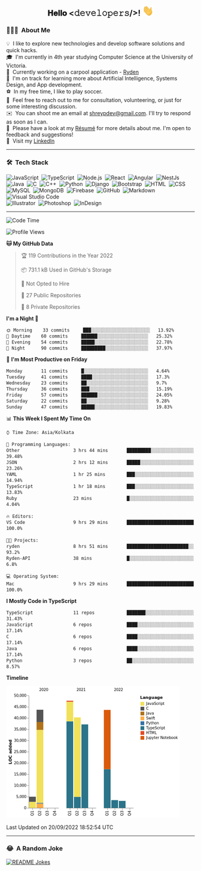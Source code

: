 <div align="center">
<h2> 𝐇𝐞𝐥𝐥𝐨 <𝚍𝚎𝚟𝚎𝚕𝚘𝚙𝚎𝚛𝚜/>! <img src="https://github.com/ABSphreak/ABSphreak/blob/master/gifs/Hi.gif" width="30px"></h2>
</div>

### 👨🏽‍💻 &nbsp;About Me

💡 &nbsp;I like to explore new technologies and develop software solutions and quick hacks.\
🎓 &nbsp;I'm currently in 4th year studying Computer Science at the University of Victoria.\
🚧 &nbsp;Currently working on a carpool application - [Ryden](https://github.com/ryden-team)\
🌱 &nbsp;I'm on track for learning more about Artificial Intelligence, Systems Design, and App development.\
⚽️ &nbsp;In my free time, I like to play soccer.\
💬 &nbsp;Feel free to reach out to me for consultation, volunteering, or just for some interesting discussion.\
✉️ &nbsp;You can shoot me an email at shreypdev@gmail.com. I'll try to respond as soon as I can.\
📄 &nbsp;Please have a look at my [Résumé](https://www.shreypdev.com/docs/Resume.pdf) for more details about me. I'm open to feedback and suggestions!\
👔 &nbsp;Visit my [LinkedIn](https://www.linkedin.com/in/shrey-p-a61a6b95/)

---
### 🛠 &nbsp;Tech Stack
![JavaScript](https://img.shields.io/badge/-JavaScript-05122A?style=flat&logo=javascript)&nbsp;
![TypeScript](https://img.shields.io/badge/-TypeScript-05122A?style=flat&logo=typescript)&nbsp;
![Node.js](https://img.shields.io/badge/-Node.js-05122A?style=flat&logo=node.js)&nbsp;
![React](https://img.shields.io/badge/-React-05122A?style=flat&logo=react)&nbsp;
![Angular](https://img.shields.io/badge/-Angular-05122A?style=flat&logo=angular&logoColor=red)&nbsp;
![NestJs](https://img.shields.io/badge/-NestJs-05122A?style=flat&logo=nestjs&logoColor=e93333)\
![Java](https://img.shields.io/badge/-Java-05122A?style=flat&logo=Java&logoColor=FFA518)&nbsp;
![C](https://img.shields.io/badge/-C-05122A?style=flat&logo=C&logoColor=A8B9CC)&nbsp;
![C++](https://img.shields.io/badge/-C++-05122A?style=flat&logo=C%2B%2B&logoColor=00599C)&nbsp;
![Python](https://img.shields.io/badge/-Python-05122A?style=flat&logo=python)&nbsp;
![Django](https://img.shields.io/badge/-Django-05122A?style=flat&logo=django&logoColor=092E20)&nbsp;
![Bootstrap](https://img.shields.io/badge/-Bootstrap-05122A?style=flat&logo=bootstrap&logoColor=563D7C)&nbsp;
![HTML](https://img.shields.io/badge/-HTML-05122A?style=flat&logo=HTML5)&nbsp;
![CSS](https://img.shields.io/badge/-CSS-05122A?style=flat&logo=CSS3&logoColor=1572B6)\
![MySQL](https://img.shields.io/badge/-MySQL-05122A?style=flat&logo=mysql)&nbsp;
![MongoDB](https://img.shields.io/badge/-MongoDB-05122A?style=flat&logo=mongodb)&nbsp;
![Firebase](https://img.shields.io/badge/-Firebase-05122A?style=flat&logo=firebase)&nbsp;
![GitHub](https://img.shields.io/badge/-GitHub-05122A?style=flat&logo=github)&nbsp;
![Markdown](https://img.shields.io/badge/-Markdown-05122A?style=flat&logo=markdown)&nbsp;
![Visual Studio Code](https://img.shields.io/badge/-Visual%20Studio%20Code-05122A?style=flat&logo=visual-studio-code&logoColor=007ACC)\
![Illustrator](https://img.shields.io/badge/-Illustrator-05122A?style=flat&logo=adobe-illustrator)&nbsp;
![Photoshop](https://img.shields.io/badge/-Photoshop-05122A?style=flat&logo=adobe-photoshop)&nbsp;
![InDesign](https://img.shields.io/badge/-InDesign-05122A?style=flat&logo=adobe-indesign)

---
<!--START_SECTION:waka-->
![Code Time](http://img.shields.io/badge/Code%20Time-776%20hrs%202%20mins-blue)

![Profile Views](http://img.shields.io/badge/Profile%20Views-0-blue)

**🐱 My GitHub Data** 

> 🏆 119 Contributions in the Year 2022
 > 
> 📦 731.1 kB Used in GitHub's Storage 
 > 
> 🚫 Not Opted to Hire
 > 
> 📜 27 Public Repositories 
 > 
> 🔑 8 Private Repositories  
 > 
**I'm a Night 🦉** 

```text
🌞 Morning    33 commits     ███░░░░░░░░░░░░░░░░░░░░░░   13.92% 
🌆 Daytime    60 commits     ██████░░░░░░░░░░░░░░░░░░░   25.32% 
🌃 Evening    54 commits     █████░░░░░░░░░░░░░░░░░░░░   22.78% 
🌙 Night      90 commits     █████████░░░░░░░░░░░░░░░░   37.97%

```
📅 **I'm Most Productive on Friday** 

```text
Monday       11 commits     █░░░░░░░░░░░░░░░░░░░░░░░░   4.64% 
Tuesday      41 commits     ████░░░░░░░░░░░░░░░░░░░░░   17.3% 
Wednesday    23 commits     ██░░░░░░░░░░░░░░░░░░░░░░░   9.7% 
Thursday     36 commits     ███░░░░░░░░░░░░░░░░░░░░░░   15.19% 
Friday       57 commits     ██████░░░░░░░░░░░░░░░░░░░   24.05% 
Saturday     22 commits     ██░░░░░░░░░░░░░░░░░░░░░░░   9.28% 
Sunday       47 commits     █████░░░░░░░░░░░░░░░░░░░░   19.83%

```


📊 **This Week I Spent My Time On** 

```text
⌚︎ Time Zone: Asia/Kolkata

💬 Programming Languages: 
Other                    3 hrs 44 mins       █████████░░░░░░░░░░░░░░░░   39.48% 
JSON                     2 hrs 12 mins       █████░░░░░░░░░░░░░░░░░░░░   23.26% 
YAML                     1 hr 25 mins        ███░░░░░░░░░░░░░░░░░░░░░░   14.94% 
TypeScript               1 hr 18 mins        ███░░░░░░░░░░░░░░░░░░░░░░   13.83% 
Ruby                     23 mins             █░░░░░░░░░░░░░░░░░░░░░░░░   4.04%

🔥 Editors: 
VS Code                  9 hrs 29 mins       █████████████████████████   100.0%

🐱‍💻 Projects: 
ryden                    8 hrs 51 mins       ███████████████████████░░   93.2% 
Ryden-API                38 mins             █░░░░░░░░░░░░░░░░░░░░░░░░   6.8%

💻 Operating System: 
Mac                      9 hrs 29 mins       █████████████████████████   100.0%

```

**I Mostly Code in TypeScript** 

```text
TypeScript               11 repos            ███████░░░░░░░░░░░░░░░░░░   31.43% 
JavaScript               6 repos             ████░░░░░░░░░░░░░░░░░░░░░   17.14% 
C                        6 repos             ████░░░░░░░░░░░░░░░░░░░░░   17.14% 
Java                     6 repos             ████░░░░░░░░░░░░░░░░░░░░░   17.14% 
Python                   3 repos             ██░░░░░░░░░░░░░░░░░░░░░░░   8.57%

```


**Timeline**

![Chart not found](https://raw.githubusercontent.com/shreypdev/shreypdev/master/charts/bar_graph.png) 


 Last Updated on 20/09/2022 18:52:54 UTC
<!--END_SECTION:waka-->

---
### 😂 &nbsp;A Random Joke
<a href="https://readme-jokes.vercel.app"><img align="center" src="https://readme-jokes.vercel.app/api" alt="README Jokes"></a>

